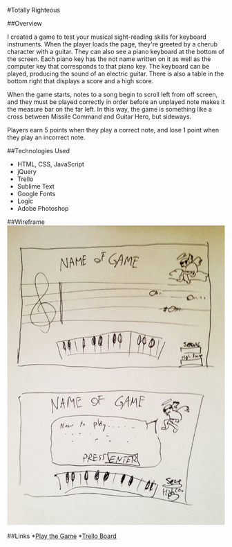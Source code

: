 #Totally Righteous

##Overview

I created a game to test your musical sight-reading skills for keyboard
instruments. When the player loads the page, they're greeted by a cherub
character with a guitar. They can also see a piano keyboard at the bottom of
the screen. Each piano key has the not name written on it as well as the
computer key that corresponds to that piano key. The keyboard can be played,
producing the sound of an electric guitar. There is also a table in the bottom
right that displays a score and a high score.

When the game starts, notes to a song begin to scroll left from off screen,
and they must be played correctly in order before an unplayed note makes it the
measure bar on the far left. In this way, the game is something like a cross
between Missile Command and Guitar Hero, but sideways.

Players earn 5 points when they play a correct note, and lose 1 point when they
play an incorrect note.

##Technologies Used

* HTML, CSS, JavaScript
* jQuery
* Trello
* Sublime Text
* Google Fonts
* Logic
* Adobe Photoshop

##Wireframe
![Wireframe](images/wireframe.jpg)

##Links
*[Play the Game](https://chandlerkelley.github.io/totally-righteous/)
*[Trello Board](https://trello.com/b/XbzL48b5/keyboard-game)